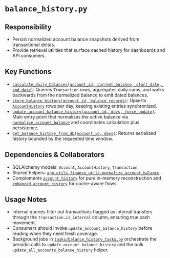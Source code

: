 # `balance_history.py`

## Responsibility

- Persist normalized account balance snapshots derived from transactional deltas.
- Provide retrieval utilities that surface cached history for dashboards and API consumers.

## Key Functions

- [`calculate_daily_balances(account_id, current_balance, start_date, end_date)`](../../../../backend/app/services/balance_history.py): Queries `Transaction` rows, aggregates daily sums, and walks backwards from the normalized balance to emit dated balances.
- [`store_balance_history(account_id, balance_records)`](../../../../backend/app/services/balance_history.py): Upserts [`AccountHistory`](../../../../backend/app/models.py) rows per day, keeping existing entries synchronized.
- [`update_account_balance_history(account_id, days, force_update)`](../../../../backend/app/services/balance_history.py): Main entry point that normalizes the active balance via [`normalize_account_balance`](../../../../backend/app/utils/finance_utils.py) and coordinates calculation plus persistence.
- [`get_balance_history_from_db(account_id, days)`](../../../../backend/app/services/balance_history.py): Returns serialized history bounded by the requested time window.

## Dependencies & Collaborators

- SQLAlchemy models: `Account`, `AccountHistory`, `Transaction`.
- Shared helpers: [`app.utils.finance_utils.normalize_account_balance`](../../../../backend/app/utils/finance_utils.py).
- Complements [`account_history`](./account_history.md) for pure in-memory reconstruction and [`enhanced_account_history`](./enhanced_account_history.md) for cache-aware flows.

## Usage Notes

- Internal queries filter out transactions flagged as internal transfers through the `Transaction.is_internal` column, ensuring true cash movement.
- Consumers should invoke `update_account_balance_history` before reading when they need fresh coverage.
- Background jobs in
  [`tasks/balance_history_tasks.py`](../../../../backend/app/tasks/balance_history_tasks.py)
  orchestrate the periodic calls to `update_account_balance_history` and the
  bulk `update_all_accounts_balance_history` helper.
